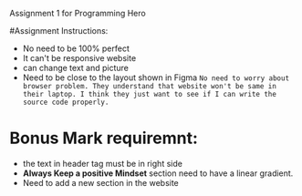 Assignment 1 for Programming Hero



#Assignment Instructions:

- No need to be 100% perfect
- It can't be responsive website
- can change text and picture
- Need to be close to the layout shown in Figma
`No need to worry about browser problem. They understand that website won't be same in their laptop. I think they just want to see if I can write the source code properly.`

# Bonus Mark requiremnt:
- the text in header tag must be in right side
- **Always Keep a positive Mindset** section need to have a linear gradient. 
- Need to add a new section in the website 
